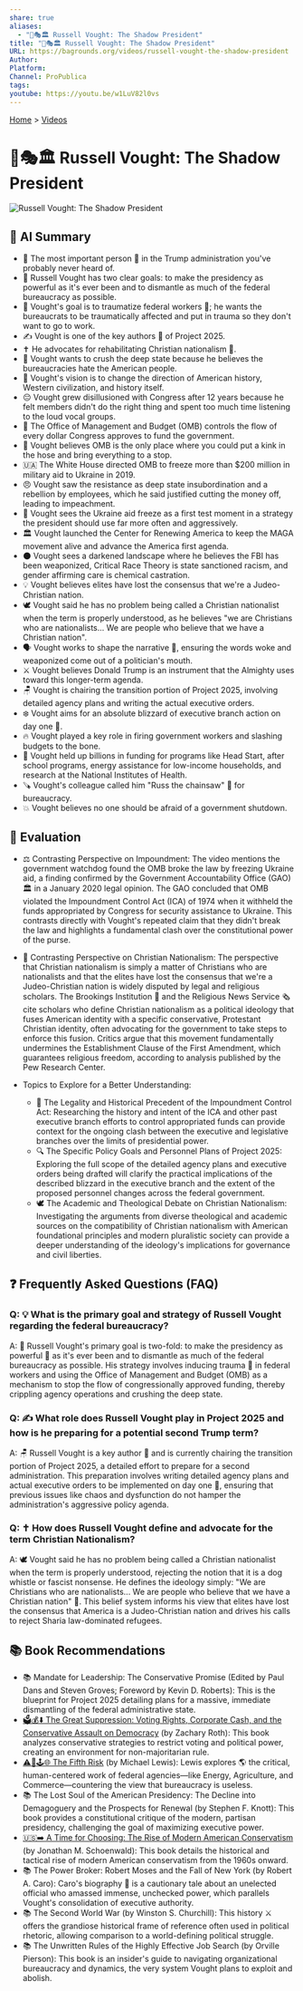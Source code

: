 ```yaml
---
share: true
aliases:
  - "👤🎭🏛️ Russell Vought: The Shadow President"
title: "👤🎭🏛️ Russell Vought: The Shadow President"
URL: https://bagrounds.org/videos/russell-vought-the-shadow-president
Author:
Platform:
Channel: ProPublica
tags:
youtube: https://youtu.be/w1LuV82l0vs
---
```

[Home](../index.md) > [Videos](./index.md)  
# 👤🎭🏛️ Russell Vought: The Shadow President  
![Russell Vought: The Shadow President](https://youtu.be/w1LuV82l0vs)  
  
## 🤖 AI Summary  
* 👤 The most important person 👑 in the Trump administration you've probably never heard of.  
* 🎯 Russell Vought has two clear goals: to make the presidency as powerful as it's ever been and to dismantle as much of the federal bureaucracy as possible.  
* 🤯 Vought's goal is to traumatize federal workers 🤕; he wants the bureaucrats to be traumatically affected and put in trauma so they don't want to go to work.  
* ✍️ Vought is one of the key authors 📖 of Project 2025.  
* ✝️ He advocates for rehabilitating Christian nationalism 🙏.  
* 🔨 Vought wants to crush the deep state because he believes the bureaucracies hate the American people.  
* 🧭 Vought's vision is to change the direction of American history, Western civilization, and history itself.  
* 😔 Vought grew disillusioned with Congress after 12 years because he felt members didn't do the right thing and spent too much time listening to the loud vocal groups.  
* 💸 The Office of Management and Budget (OMB) controls the flow of every dollar Congress approves to fund the government.  
* 🛑 Vought believes OMB is the only place where you could put a kink in the hose and bring everything to a stop.  
* 🇺🇦 The White House directed OMB to freeze more than $200 million in military aid to Ukraine in 2019.  
* 😠 Vought saw the resistance as deep state insubordination and a rebellion by employees, which he said justified cutting the money off, leading to impeachment.  
* 🧪 Vought sees the Ukraine aid freeze as a first test moment in a strategy the president should use far more often and aggressively.  
* 🏛️ Vought launched the Center for Renewing America to keep the MAGA movement alive and advance the America first agenda.  
* 🌑 Vought sees a darkened landscape where he believes the FBI has been weaponized, Critical Race Theory is state sanctioned racism, and gender affirming care is chemical castration.  
* 💡 Vought believes elites have lost the consensus that we're a Judeo-Christian nation.  
* 🕊️ Vought said he has no problem being called a Christian nationalist when the term is properly understood, as he believes "we are Christians who are nationalists... We are people who believe that we have a Christian nation".  
* 🗣️ Vought works to shape the narrative 📢, ensuring the words woke and weaponized come out of a politician's mouth.  
* ⚔️ Vought believes Donald Trump is an instrument that the Almighty uses toward this longer-term agenda.  
* 🪑 Vought is chairing the transition portion of Project 2025, involving detailed agency plans and writing the actual executive orders.  
* ❄️ Vought aims for an absolute blizzard of executive branch action on day one 🥇.  
* 🔥 Vought played a key role in firing government workers and slashing budgets to the bone.  
* 🛑 Vought held up billions in funding for programs like Head Start, after school programs, energy assistance for low-income households, and research at the National Institutes of Health.  
* 🪚 Vought's colleague called him "Russ the chainsaw" 🌲 for bureaucracy.  
* 💥 Vought believes no one should be afraid of a government shutdown.  
  
## 🤔 Evaluation  
* ⚖️ Contrasting Perspective on Impoundment: The video mentions the government watchdog found the OMB broke the law by freezing Ukraine aid, a finding confirmed by the Government Accountability Office (GAO) 🏛️ in a January 2020 legal opinion. The GAO concluded that OMB violated the Impoundment Control Act (ICA) of 1974 when it withheld the funds appropriated by Congress for security assistance to Ukraine. This contrasts directly with Vought's repeated claim that they didn't break the law and highlights a fundamental clash over the constitutional power of the purse.  
* 🚫 Contrasting Perspective on Christian Nationalism: The perspective that Christian nationalism is simply a matter of Christians who are nationalists and that the elites have lost the consensus that we're a Judeo-Christian nation is widely disputed by legal and religious scholars. The Brookings Institution 📖 and the Religious News Service 🗞️ cite scholars who define Christian nationalism as a political ideology that fuses American identity with a specific conservative, Protestant Christian identity, often advocating for the government to take steps to enforce this fusion. Critics argue that this movement fundamentally undermines the Establishment Clause of the First Amendment, which guarantees religious freedom, according to analysis published by the Pew Research Center.  
  
* Topics to Explore for a Better Understanding:  
    * 📜 The Legality and Historical Precedent of the Impoundment Control Act: Researching the history and intent of the ICA and other past executive branch efforts to control appropriated funds can provide context for the ongoing clash between the executive and legislative branches over the limits of presidential power.  
    * 🔍 The Specific Policy Goals and Personnel Plans of Project 2025: Exploring the full scope of the detailed agency plans and executive orders being drafted will clarify the practical implications of the described blizzard in the executive branch and the extent of the proposed personnel changes across the federal government.  
    * 🕊️ The Academic and Theological Debate on Christian Nationalism: Investigating the arguments from diverse theological and academic sources on the compatibility of Christian nationalism with American foundational principles and modern pluralistic society can provide a deeper understanding of the ideology's implications for governance and civil liberties.  
  
## ❓ Frequently Asked Questions (FAQ)  
  
### Q: 💡 What is the primary goal and strategy of Russell Vought regarding the federal bureaucracy?  
A: 🎯 Russell Vought's primary goal is two-fold: to make the presidency as powerful 👑 as it's ever been and to dismantle as much of the federal bureaucracy as possible. His strategy involves inducing trauma 🤕 in federal workers and using the Office of Management and Budget (OMB) as a mechanism to stop the flow of congressionally approved funding, thereby crippling agency operations and crushing the deep state.  
  
### Q: ✍️ What role does Russell Vought play in Project 2025 and how is he preparing for a potential second Trump term?  
A: 🪑 Russell Vought is a key author 📖 and is currently chairing the transition portion of Project 2025, a detailed effort to prepare for a second administration. This preparation involves writing detailed agency plans and actual executive orders to be implemented on day one 🥇, ensuring that previous issues like chaos and dysfunction do not hamper the administration's aggressive policy agenda.  
  
### Q: ✝️ How does Russell Vought define and advocate for the term Christian Nationalism?  
A: 🕊️ Vought said he has no problem being called a Christian nationalist when the term is properly understood, rejecting the notion that it is a dog whistle or fascist nonsense. He defines the ideology simply: "We are Christians who are nationalists... We are people who believe that we have a Christian nation" 🙏. This belief system informs his view that elites have lost the consensus that America is a Judeo-Christian nation and drives his calls to reject Sharia law-dominated refugees.  
  
## 📚 Book Recommendations  
  
* 📚 Mandate for Leadership: The Conservative Promise (Edited by Paul Dans and Steven Groves; Foreword by Kevin D. Roberts): This is the blueprint for Project 2025 detailing plans for a massive, immediate dismantling of the federal administrative state.  
* [🗳️💰⬇️ The Great Suppression: Voting Rights, Corporate Cash, and the Conservative Assault on Democracy](../books/the-great-suppression-voting-rights-corporate-cash-and-the-conservative-assault-on-democracy.md) (by Zachary Roth): This book analyzes conservative strategies to restrict voting and political power, creating an environment for non-majoritarian rule.  
* [⚠️🥴🕹️🌐 The Fifth Risk](../books/the-fifth-risk.md) (by Michael Lewis): Lewis explores 🌎 the critical, human-centered work of federal agencies—like Energy, Agriculture, and Commerce—countering the view that bureaucracy is useless.  
* 📚 The Lost Soul of the American Presidency: The Decline into Demagoguery and the Prospects for Renewal (by Stephen F. Knott): This book provides a constitutional critique of the modern, partisan presidency, challenging the goal of maximizing executive power.  
* [🇺🇸➡️ A Time for Choosing: The Rise of Modern American Conservatism](../books/a-time-for-choosing-the-rise-of-modern-american-conservatism.md) (by Jonathan M. Schoenwald): This book details the historical and tactical rise of modern American conservatism from the 1960s onward.  
* 📚 The Power Broker: Robert Moses and the Fall of New York (by Robert A. Caro): Caro's biography 👑 is a cautionary tale about an unelected official who amassed immense, unchecked power, which parallels Vought's consolidation of executive authority.  
* 📚 The Second World War (by Winston S. Churchill): This history ⚔️ offers the grandiose historical frame of reference often used in political rhetoric, allowing comparison to a world-defining political struggle.  
* 📚 The Unwritten Rules of the Highly Effective Job Search (by Orville Pierson): This book is an insider's guide to navigating organizational bureaucracy and dynamics, the very system Vought plans to exploit and abolish.